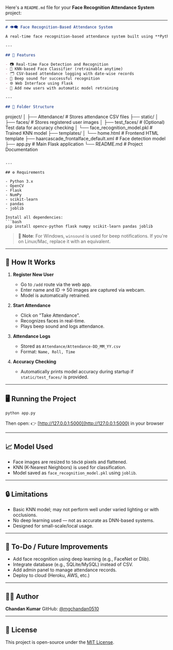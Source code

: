 Here's a `README.md` file for your **Face Recognition Attendance System** project:

---

```markdown
# 👁️‍🗨️ Face Recognition-Based Attendance System

A real-time face recognition-based attendance system built using **Python**, **OpenCV**, **Flask**, and **K-Nearest Neighbors (KNN)**. This system captures facial data, trains a model, and marks attendance through live webcam video feed. It also logs attendance with timestamp and prevents duplicate entries.

---

## 🚀 Features

- 📷 Real-time Face Detection and Recognition
- 🧠 KNN-based Face Classifier (retrainable anytime)
- 🗂️ CSV-based attendance logging with date-wise records
- 🔔 Beep sound for successful recognition
- 🌐 Web Interface using Flask
- 👤 Add new users with automatic model retraining

---

## 📁 Folder Structure

```

project/
│
├── Attendance/                  # Stores attendance CSV files
├── static/
│   ├── faces/                  # Stores registered user images
│   ├── test\_faces/            # (Optional) Test data for accuracy checking
│   └── face\_recognition\_model.pkl  # Trained KNN model
├── templates/
│   └── home.html               # Frontend HTML template
├── haarcascade\_frontalface\_default.xml  # Face detection model
├── app.py                      # Main Flask application
└── README.md                   # Project Documentation

````

---

## ⚙️ Requirements

- Python 3.x
- OpenCV
- Flask
- NumPy
- scikit-learn
- pandas
- joblib

Install all dependencies:
```bash
pip install opencv-python flask numpy scikit-learn pandas joblib
````

> 🔔 **Note**: For Windows, `winsound` is used for beep notifications. If you're on Linux/Mac, replace it with an equivalent.

---

## 🧪 How It Works

1. **Register New User**

   * Go to `/add` route via the web app.
   * Enter name and ID → 50 images are captured via webcam.
   * Model is automatically retrained.

2. **Start Attendance**

   * Click on "Take Attendance".
   * Recognizes faces in real-time.
   * Plays beep sound and logs attendance.

3. **Attendance Logs**

   * Stored as `Attendance/Attendance-DD_MM_YY.csv`
   * Format: `Name, Roll, Time`

4. **Accuracy Checking**

   * Automatically prints model accuracy during startup if `static/test_faces/` is provided.

---

## 🖥️ Running the Project

```bash
python app.py
```

Then open:
👉 [http://127.0.0.1:5000](http://127.0.0.1:5000) in your browser

---

## 📈 Model Used

* Face images are resized to `50x50` pixels and flattened.
* KNN (K-Nearest Neighbors) is used for classification.
* Model saved as `face_recognition_model.pkl` using `joblib`.

---

## 🔒 Limitations

* Basic KNN model; may not perform well under varied lighting or with occlusions.
* No deep learning used — not as accurate as DNN-based systems.
* Designed for small-scale/local usage.

---

## 📌 To-Do / Future Improvements

* Add face recognition using deep learning (e.g., FaceNet or Dlib).
* Integrate database (e.g., SQLite/MySQL) instead of CSV.
* Add admin panel to manage attendance records.
* Deploy to cloud (Heroku, AWS, etc.)

---

## 🧑‍💻 Author

**Chandan Kumar**
GitHub: [@mgchandan0510](https://github.com/mgchandan0510)

---

## 📄 License

This project is open-source under the [MIT License](LICENSE).

